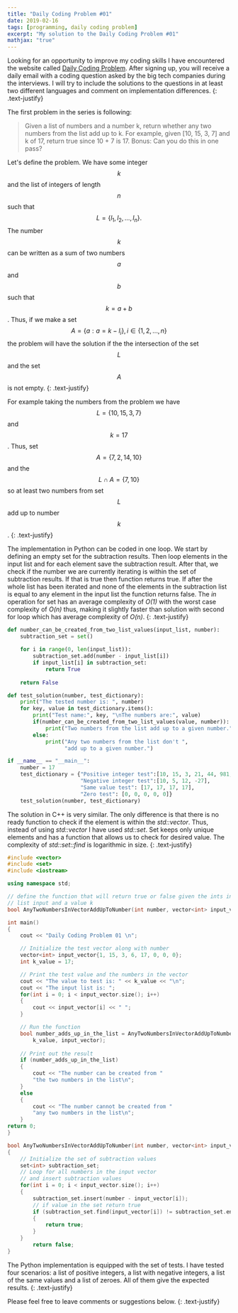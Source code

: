 ```yaml
---
title: "Daily Coding Problem #01"
date: 2019-02-16
tags: [programming, daily coding problem]
excerpt: "My solution to the Daily Coding Problem #01"
mathjax: "true"
---
```


Looking for an opportunity to improve my coding skills I have encountered the website called [Daily Coding Problem](https://www.dailycodingproblem.com/). After signing up, you will receive a daily email with a coding question asked by the big tech companies during the interviews. I will try to include the solutions to the questions in at least two different languages and comment on implementation differences.
{: .text-justify}

The first problem in the series is following:
> Given a list of numbers and a number k, return whether any two numbers from the list add up to k.
> For example, given [10, 15, 3, 7] and k of 17, return true since 10 + 7 is 17.
> Bonus: Can you do this in one pass?

Let's define the problem. We have some integer $$k$$ and the list of integers of length $$n$$ such that $$ L = \{l_1, l_2, ..., l_n \}.$$ The number $$k$$ can be written as a sum of two numbers $$a$$ and $$b$$ such that $$k = a + b$$. Thus, if we make a set $$A =\{a : a = k - l_i\}, i \in \{1, 2, ... , n\}$$ the problem will have the solution if the the intersection of the set $$L$$ and the set $$A$$ is not empty.
{: .text-justify}

For example taking the numbers from the problem we have $$ L = \{10, 15, 3, 7\}$$ and $$k=17$$. Thus, set $$A =\{7, 2, 14, 10\}$$ and the $$L \cap A = \{7, 10\}$$ so at least two numbers from set $$L$$ add up to number $$k$$.
{: .text-justify}

The implementation in Python can be coded in one loop. We start by defining an empty set for the subtraction results. Then loop elements in the input list and for each element save the subtraction result. After that, we check if the number we are currently iterating is within the set of subtraction results. If that is true then function returns true. If after the whole list has been iterated and none of the elements in the subtraction list is equal to any element in the input list the function returns false. The *in* operation for set has an average complexity of *O(1)* with the worst case complexity of *O(n)* thus, making it slightly faster than solution with second for loop which has average complexity of *O(n)*.
{: .text-justify}

```python
def number_can_be_created_from_two_list_values(input_list, number):
    subtraction_set = set()
    
    for i in range(0, len(input_list)):
        subtraction_set.add(number - input_list[i]) 
        if input_list[i] in subtraction_set: 
            return True
    
    return False

def test_solution(number, test_dictionary):
    print("The tested number is: ", number)
    for key, value in test_dictionary.items():
        print("Test name:", key, "\nThe numbers are:", value)
        if(number_can_be_created_from_two_list_values(value, number)):
            print("Two numbers from the list add up to a given number.") 
        else:
            print("Any two numbers from the list don't ",
                  "add up to a given number.")

if __name__ == "__main__":
    number = 17
    test_dictionary = {"Positive integer test":[10, 15, 3, 21, 44, 981, 7],
                       "Negative integer test":[10, 5, 12, -27],
                       "Same value test": [17, 17, 17, 17],
                       "Zero test": [0, 0, 0, 0, 0]}
    test_solution(number, test_dictionary)
```

The solution in C++ is very similar. The only difference is that there is no ready function to check if the element is within the *std::vector*. Thus, instead of using *std::vector* I have used *std::set*. Set keeps only unique elements and has a function that allows us to check for desired value. The complexity of *std::set::find* is logarithmic in size. 
{: .text-justify}

```cpp
#include <vector>
#include <set>
#include <iostream>

using namespace std;

// define the function that will return true or false given the ints in the 
// list input and a value k
bool AnyTwoNumbersInVectorAddUpToNumber(int number, vector<int> input_vector);

int main()
{
    cout << "Daily Coding Problem 01 \n";

    // Initialize the test vector along with number  
    vector<int> input_vector{1, 15, 3, 6, 17, 0, 0, 0};
    int k_value = 17;

    // Print the test value and the numbers in the vector 
    cout << "The value to test is: " << k_value << "\n";
    cout << "The input list is: ";
    for(int i = 0; i < input_vector.size(); i++)
    {
        cout << input_vector[i] << " ";
    }

    // Run the function
    bool number_adds_up_in_the_list = AnyTwoNumbersInVectorAddUpToNumber(
        k_value, input_vector);
    
    // Print out the result
    if (number_adds_up_in_the_list)
    {
        cout << "The number can be created from "
        "the two numbers in the list\n";
    }
    else
    {
        cout << "The number cannot be created from " 
        "any two numbers in the list\n";
    }
return 0;
}

bool AnyTwoNumbersInVectorAddUpToNumber(int number, vector<int> input_vector)
{
    // Initialize the set of subtraction values
    set<int> subtraction_set;
    // Loop for all numbers in the input vector 
    // and insert subtraction values
    for(int i = 0; i < input_vector.size(); i++)
    {
        subtraction_set.insert(number - input_vector[i]);
        // if value in the set return true
        if (subtraction_set.find(input_vector[i]) != subtraction_set.end())
        {
            return true;
        }
    }    
        return false;
}
```

The Python implementation is equipped with the set of tests. I have tested four scenarios: a list of positive integers, a list with negative integers, a list of the same values and a list of zeroes. All of them give the expected results.
{: .text-justify}

Please feel free to leave comments or suggestions below.
{: .text-justify}